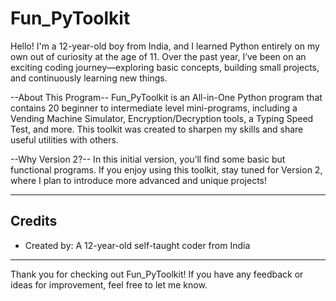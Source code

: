 # Fun_PyToolkit

Hello! I'm a 12-year-old boy from India, and I learned Python entirely on my own out of curiosity at the age of 11. Over the past year, I’ve been on an exciting coding journey—exploring basic concepts, building small projects, and continuously learning new things.

--About This Program--
Fun_PyToolkit is an All-in-One Python program that contains 20 beginner to intermediate level mini-programs, including a Vending Machine Simulator, Encryption/Decryption tools, a Typing Speed Test, and more. This toolkit was created to sharpen my skills and share useful utilities with others.

--Why Version 2?--
In this initial version, you’ll find some basic but functional programs. If you enjoy using this toolkit, stay tuned for Version 2, where I plan to introduce more advanced and unique projects!

---

## Credits

- Created by: A 12-year-old self-taught coder from India  

---

Thank you for checking out Fun_PyToolkit! If you have any feedback or ideas for improvement, feel free to let me know.
